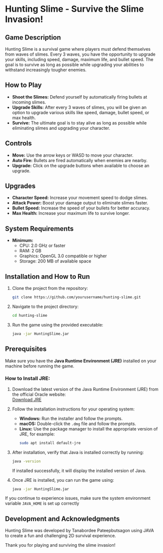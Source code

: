 # Hunting Slime - Survive the Slime Invasion!

## Game Description
Hunting Slime is a survival game where players must defend themselves from waves of slimes. Every 3 waves, you have the opportunity to upgrade your skills, including speed, damage, maximum life, and bullet speed. The goal is to survive as long as possible while upgrading your abilities to withstand increasingly tougher enemies.

## How to Play
- **Shoot the Slimes:** Defend yourself by automatically firing bullets at incoming slimes.
- **Upgrade Skills:** After every 3 waves of slimes, you will be given an option to upgrade various skills like speed, damage, bullet speed, or max health.
- **Survive:** The ultimate goal is to stay alive as long as possible while eliminating slimes and upgrading your character.

## Controls
- **Move:** Use the arrow keys or WASD to move your character.
- **Auto Fire:** Bullets are fired automatically when enemies are nearby.
- **Upgrade:** Click on the upgrade buttons when available to choose an upgrade.

## Upgrades
- **Character Speed:** Increase your movement speed to dodge slimes.
- **Attack Power:** Boost your damage output to eliminate slimes faster.
- **Bullet Speed:** Increase the speed of your bullets for better accuracy.
- **Max Health:** Increase your maximum life to survive longer.

## System Requirements
- **Minimum:**
  - CPU: 2.0 GHz or faster
  - RAM: 2 GB
  - Graphics: OpenGL 3.0 compatible or higher
  - Storage: 200 MB of available space

## Installation and How to Run
1. Clone the project from the repository:
    ```bash
    git clone https://github.com/yourusername/hunting-slime.git
    ```
2. Navigate to the project directory:
    ```bash
    cd hunting-slime
    ```
3. Run the game using the provided executable:
    ```bash
    java -jar HuntingSlime.jar
    ```
## Prerequisites
Make sure you have the **Java Runtime Environment (JRE)** installed on your machine before running the game.

### How to Install JRE:
1. Download the latest version of the Java Runtime Environment (JRE) from the official Oracle website:  
   [Download JRE](https://www.oracle.com/java/technologies/javase-jre8-downloads.html)
2. Follow the installation instructions for your operating system:
   - **Windows:** Run the installer and follow the prompts.
   - **macOS:** Double-click the `.dmg` file and follow the prompts.
   - **Linux:** Use the package manager to install the appropriate version of JRE, for example:
     ```bash
     sudo apt install default-jre
     ```
3. After installation, verify that Java is installed correctly by running:
    ```bash
    java -version
    ```
   If installed successfully, it will display the installed version of Java.

4. Once JRE is installed, you can run the game using:
    ```bash
    java -jar HuntingSlime.jar
    ```

If you continue to experience issues, make sure the system environment variable `JAVA_HOME` is set up correctly

## Development and Acknowledgments
Hunting Slime was developed by Tanabordee Pateepbutsagon using JAVA to create a fun and challenging 2D survival experience. 

Thank you for playing and surviving the slime invasion!
